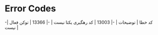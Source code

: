 # Error Codes

-| کد خطا | توضیحات           |
-| 13003  | کد رهگیری یکتا نیست |
-| 13366  | توکن فعال نیست   |
